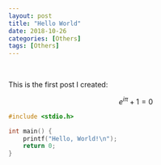 ```yaml
---
layout: post
title: "Hello World"
date: 2018-10-26
categories: [Others]
tags: [Others]
---
```


<br>

This is the first post I created:

$$
e^{i\pi} + 1 = 0
$$

```c
#include <stdio.h>

int main() {
    printf("Hello, World!\n");
    return 0;
}
```

<br>
<br>
